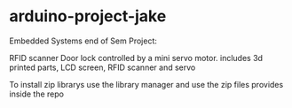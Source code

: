 # arduino-project-jake

Embedded Systems end of Sem Project:

RFID scanner Door lock controlled by a mini servo motor. includes 3d printed parts, LCD screen, RFID scanner and servo

To install zip librarys use the library manager and use the zip files provides inside the repo
